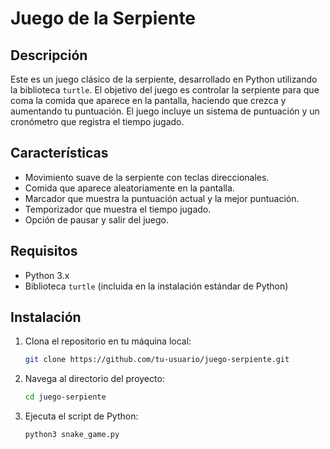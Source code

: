 # Juego de la Serpiente

## Descripción

Este es un juego clásico de la serpiente, desarrollado en Python utilizando la biblioteca `turtle`. El objetivo del juego es controlar la serpiente para que coma la comida que aparece en la pantalla, haciendo que crezca y aumentando tu puntuación. El juego incluye un sistema de puntuación y un cronómetro que registra el tiempo jugado.

## Características

- Movimiento suave de la serpiente con teclas direccionales.
- Comida que aparece aleatoriamente en la pantalla.
- Marcador que muestra la puntuación actual y la mejor puntuación.
- Temporizador que muestra el tiempo jugado.
- Opción de pausar y salir del juego.

## Requisitos

- Python 3.x
- Biblioteca `turtle` (incluida en la instalación estándar de Python)

## Instalación

1. Clona el repositorio en tu máquina local:
   ```bash
   git clone https://github.com/tu-usuario/juego-serpiente.git
2. Navega al directorio del proyecto:
   ```bash
   cd juego-serpiente
3. Ejecuta el script de Python:
   ```bash
   python3 snake_game.py
